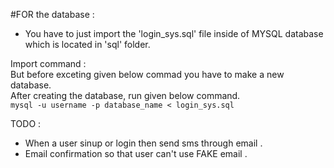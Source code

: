 #FOR the database :
- You have to just import the 'login_sys.sql' file inside of MYSQL database which is located in 'sql' folder.<br>

Import command :<br>
But before exceting given below commad you have to make a new database.<br>
After creating the database, run given below command.<br>
`mysql -u username -p database_name < login_sys.sql`


TODO :
- When a user sinup or login then send sms through email .
- Email confirmation so that user can't use FAKE email .


